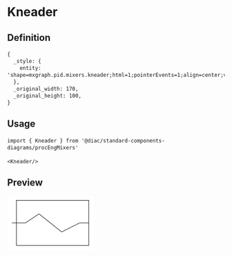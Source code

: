 # Kneader

## Definition

```
{
  _style: { 
    entity: 'shape=mxgraph.pid.mixers.kneader;html=1;pointerEvents=1;align=center;verticalLabelPosition=bottom;verticalAlign=top;dashed=0;',
  },
  _original_width: 170,
  _original_height: 100,
}
```

## Usage

```
import { Kneader } from '@diac/standard-components-diagrams/procEngMixers'

<Kneader/>
```

## Preview

<img src="./kneader.png" width="200"/>
